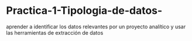 # Practica-1-Tipologia-de-datos-
aprender a identificar los datos relevantes por un proyecto analítico y usar las herramientas de extracción de datos
